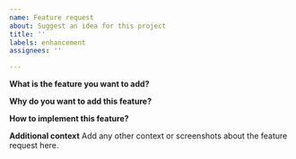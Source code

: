 ```yaml
---
name: Feature request
about: Suggest an idea for this project
title: ''
labels: enhancement
assignees: ''

---
```


**What is the feature you want to add?**

**Why do you want to add this feature?**

**How to implement this feature?**

**Additional context**
Add any other context or screenshots about the feature request here.
